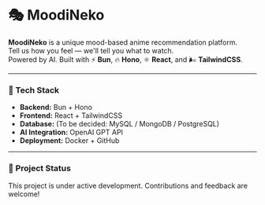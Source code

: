 # 🎭 MoodiNeko

**MoodiNeko** is a unique mood-based anime recommendation platform.  
Tell us how you feel — we'll tell you what to watch.  
Powered by AI. Built with ⚡ **Bun**, 🔥 **Hono**, ⚛️ **React**, and 🌬 **TailwindCSS**.

---

### 🔧 Tech Stack

- **Backend:** Bun + Hono
- **Frontend:** React + TailwindCSS
- **Database:** (To be decided: MySQL / MongoDB / PostgreSQL)
- **AI Integration:** OpenAI GPT API
- **Deployment:** Docker + GitHub

---

### 🚧 Project Status

This project is under active development. Contributions and feedback are welcome!
